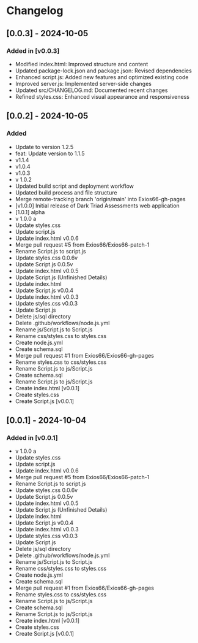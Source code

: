 # Changelog

## [0.0.3] - 2024-10-05

### Added in [v0.0.3]

- Modified index.html: Improved structure and content
- Updated package-lock.json and package.json: Revised dependencies
- Enhanced script.js: Added new features and optimized existing code
- Improved server.js: Implemented server-side changes
- Updated src/CHANGELOG.md: Documented recent changes
- Refined styles.css: Enhanced visual appearance and responsiveness

## [0.0.2] - 2024-10-05

### Added

- Update to version 1.2.5
- feat: Update version to 1.1.5
- v1.1.4
- v1.0.4
- v1.0.3
- v 1.0.2
- Updated build script and deployment workflow
- Updated build process and file structure
- Merge remote-tracking branch 'origin/main' into Exios66-gh-pages
- [v1.0.0] Initial release of Dark Triad Assessments web application
- [1.0.1] alpha
- v 1.0.0 a
- Update styles.css
- Update script.js
- Update index.html v0.0.6
- Merge pull request #5 from Exios66/Exios66-patch-1
- Rename Script.js to script.js
- Update styles.css 0.0.6v
- Update Script.js 0.0.5v
- Update index.html v0.0.5
- Update Script.js (Unfinished Details)
- Update index.html
- Update Script.js v0.0.4
- Update index.html v0.0.3
- Update styles.css v0.0.3
- Update Script.js
- Delete js/sql directory
- Delete .github/workflows/node.js.yml
- Rename js/Script.js to Script.js
- Rename css/styles.css to styles.css
- Create node.js.yml
- Create schema.sql
- Merge pull request #1 from Exios66/Exios66-gh-pages
- Rename styles.css to css/styles.css
- Rename Script.js to js/Script.js
- Create schema.sql
- Rename Script.js to js/Script.js
- Create index.html [v0.0.1]
- Create styles.css
- Create Script.js [v0.0.1]

## [0.0.1] - 2024-10-04

### Added in [v0.0.1]

- v 1.0.0 a
- Update styles.css
- Update script.js
- Update index.html v0.0.6
- Merge pull request #5 from Exios66/Exios66-patch-1
- Rename Script.js to script.js
- Update styles.css 0.0.6v
- Update Script.js 0.0.5v
- Update index.html v0.0.5
- Update Script.js (Unfinished Details)
- Update index.html
- Update Script.js v0.0.4
- Update index.html v0.0.3
- Update styles.css v0.0.3
- Update Script.js
- Delete js/sql directory
- Delete .github/workflows/node.js.yml
- Rename js/Script.js to Script.js
- Rename css/styles.css to styles.css
- Create node.js.yml
- Create schema.sql
- Merge pull request #1 from Exios66/Exios66-gh-pages
- Rename styles.css to css/styles.css
- Rename Script.js to js/Script.js
- Create schema.sql
- Rename Script.js to js/Script.js
- Create index.html [v0.0.1]
- Create styles.css
- Create Script.js [v0.0.1]
